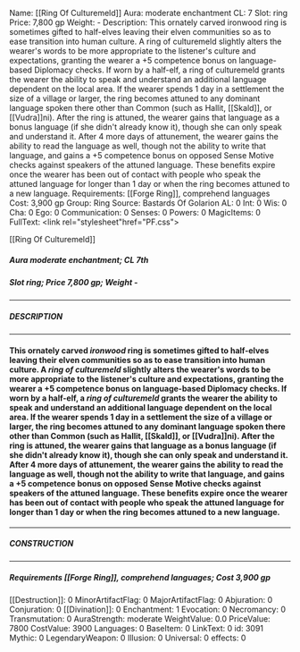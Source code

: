 Name: [[Ring Of Culturemeld]]
Aura: moderate enchantment
CL: 7
Slot: ring
Price: 7,800 gp
Weight: -
Description: This ornately carved ironwood ring is sometimes gifted to half-elves leaving their elven communities so as to ease transition into human culture. A ring of culturemeld slightly alters the wearer's words to be more appropriate to the listener's culture and expectations, granting the wearer a +5 competence bonus on language-based Diplomacy checks. If worn by a half-elf, a ring of culturemeld grants the wearer the ability to speak and understand an additional language dependent on the local area. If the wearer spends 1 day in a settlement the size of a village or larger, the ring becomes attuned to any dominant language spoken there other than Common (such as Hallit, [[Skald]], or [[Vudra]]ni). After the ring is attuned, the wearer gains that language as a bonus language (if she didn't already know it), though she can only speak and understand it. After 4 more days of attunement, the wearer gains the ability to read the language as well, though not the ability to write that language, and gains a +5 competence bonus on opposed Sense Motive checks against speakers of the attuned language. These benefits expire once the wearer has been out of contact with people who speak the attuned language for longer than 1 day or when the ring becomes attuned to a new language.
Requirements: [[Forge Ring]], comprehend languages
Cost: 3,900 gp
Group: Ring
Source: Bastards Of Golarion
AL: 0
Int: 0
Wis: 0
Cha: 0
Ego: 0
Communication: 0
Senses: 0
Powers: 0
MagicItems: 0
FullText: <link rel="stylesheet"href="PF.css"><div class="heading"><p class="alignleft">[[Ring Of Culturemeld]]</p><div style="clear: both;"></div></div><div><h5><b>Aura </b>moderate enchantment; <b>CL </b>7th</h5><h5><b>Slot </b>ring; <b>Price </b>7,800 gp; <b>Weight </b>-</h5></div><hr/><div><h5><b>DESCRIPTION</b></h5></div><hr/><div><h4><p>This ornately carved <i>ironwood</i> ring is sometimes gifted to half-elves leaving their elven communities so as to ease transition into human culture. A <i>ring of culturemeld</i> slightly alters the wearer's words to be more appropriate to the listener's culture and expectations, granting the wearer a +5 competence bonus on language-based Diplomacy checks. If worn by a half-elf, a <i>ring of culturemeld</i> grants the wearer the ability to speak and understand an additional language dependent on the local area. If the wearer spends 1 day in a settlement the size of a village or larger, the ring becomes attuned to any dominant language spoken there other than Common (such as Hallit, [[Skald]], or [[Vudra]]ni). After the ring is attuned, the wearer gains that language as a bonus language (if she didn't already know it), though she can only speak and understand it. After 4 more days of attunement, the wearer gains the ability to read the language as well, though not the ability to write that language, and gains a +5 competence bonus on opposed Sense Motive checks against speakers of the attuned language. These benefits expire once the wearer has been out of contact with people who speak the attuned language for longer than 1 day or when the ring becomes attuned to a new language.</p></h4></div><hr/><div><h5><b>CONSTRUCTION</b></h5></div><hr/><div><h5><b>Requirements </b>[[Forge Ring]], <i>comprehend languages</i>; <b>Cost </b>3,900 gp</h5></div>
[[Destruction]]: 0
MinorArtifactFlag: 0
MajorArtifactFlag: 0
Abjuration: 0
Conjuration: 0
[[Divination]]: 0
Enchantment: 1
Evocation: 0
Necromancy: 0
Transmutation: 0
AuraStrength: moderate
WeightValue: 0.0
PriceValue: 7800
CostValue: 3900
Languages: 0
BaseItem: 0
LinkText: 0
id: 3091
Mythic: 0
LegendaryWeapon: 0
Illusion: 0
Universal: 0
effects: 0
